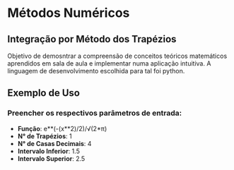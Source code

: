 # Métodos Numéricos
## Integração por Método dos Trapézios

Objetivo de demosntrar a compreensão de conceitos teóricos matemáticos aprendidos em sala de aula e implementar numa aplicação intuitiva. A linguagem de desenvolvimento escolhida para tal foi python.

## Exemplo de Uso

### Preencher os respectivos parâmetros de entrada:

- **Função**: e\*\*(-(x*\*2)/2)/√(2\*π)
- **N° de Trapézios**: 1
- **N° de Casas Decimais**: 4
- **Intervalo Inferior**: 1.5
- **Intervalo Superior**: 2.5

